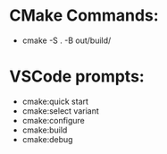 # CMake Commands:

- cmake -S . -B out/build/

# VSCode prompts:

- cmake:quick start
- cmake:select variant
- cmake:configure
- cmake:build
- cmake:debug
